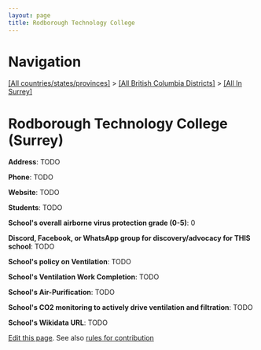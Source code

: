 ```yaml
---
layout: page
title: Rodborough Technology College
---
```

# Navigation

[[All countries/states/provinces]](../../..) > [[All British Columbia Districts]](../..) > [[All In Surrey]](..)

# Rodborough Technology College (Surrey)

**Address**: TODO

**Phone**: TODO

**Website**: TODO

**Students**: TODO

**School's overall airborne virus protection grade (0-5)**: 0

**Discord, Facebook, or WhatsApp group for discovery/advocacy for THIS school**: TODO

**School's policy on Ventilation**: TODO

**School's Ventilation Work Completion**: TODO

**School's Air-Purification**: TODO

**School's CO2 monitoring to actively drive ventilation and filtration**: TODO

**School's Wikidata URL**: TODO


[Edit this page](https://github.com/ventilate-schools/BC/edit/main/./Surrey/Rodborough_Technology_College.md). See also [rules for contribution](../../../contribution-rules/)